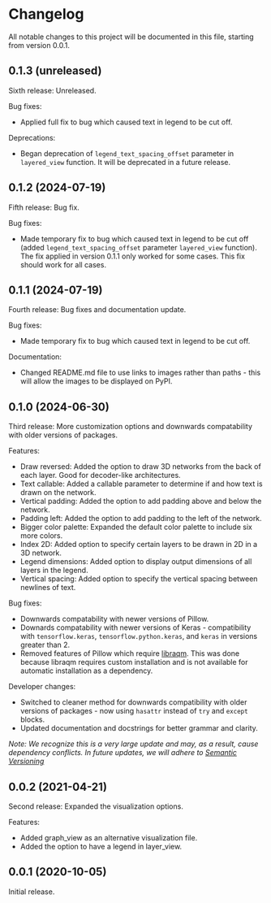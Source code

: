 # Changelog
All notable changes to this project will be documented in this file, starting from version 0.0.1.

## 0.1.3 (unreleased)

Sixth release: Unreleased.

Bug fixes:
- Applied full fix to bug which caused text in legend to be cut off.

Deprecations:
- Began deprecation of `legend_text_spacing_offset` parameter in `layered_view` function. It will be deprecated in a future release.

## 0.1.2 (2024-07-19)
Fifth release: Bug fix.

Bug fixes:
- Made temporary fix to bug which caused text in legend to be cut off (added `legend_text_spacing_offset` parameter `layered_view` function). The fix applied in version 0.1.1 only worked for some cases. This fix should work for all cases.

## 0.1.1 (2024-07-19)

Fourth release: Bug fixes and documentation update.

Bug fixes:
- Made temporary fix to bug which caused text in legend to be cut off.

Documentation:
- Changed README.md file to use links to images rather than paths - this will allow the images to be displayed on PyPI.

## 0.1.0 (2024-06-30)

Third release: More customization options and downwards compatability with older versions of packages.

Features:
- Draw reversed: Added the option to draw 3D networks from the back of each layer. Good for decoder-like architectures.
- Text callable: Added a callable parameter to determine if and how text is drawn on the network.
- Vertical padding: Added the option to add padding above and below the network.
- Padding left: Added the option to add padding to the left of the network.
- Bigger color palette: Expanded the default color palette to include six more colors.
- Index 2D: Added option to specify certain layers to be drawn in 2D in a 3D network.
- Legend dimensions: Added option to display output dimensions of all layers in the legend.
- Vertical spacing: Added option to specify the vertical spacing between newlines of text.

Bug fixes:
- Downwards compatability with newer versions of Pillow.
- Downards compatability with newer versions of Keras - compatibility with `tensorflow.keras`, `tensorflow.python.keras`, and `keras` in versions greater than 2.
- Removed features of Pillow which require [libraqm](https://github.com/HOST-Oman/libraqm). This was done because libraqm requires custom installation and is not available for automatic installation as a dependency.

Developer changes:
- Switched to cleaner method for downwards compatibility with older versions of packages - now using `hasattr` instead of `try` and `except` blocks.
- Updated documentation and docstrings for better grammar and clarity.

*Note: We recognize this is a very large update and may, as a result, cause dependency conflicts. In future updates, we will adhere to [Semantic Versioning](https://semver.org/)*

## 0.0.2 (2021-04-21)

Second release: Expanded the visualization options.

Features:
- Added graph_view as an alternative visualization file.
- Added the option to have a legend in layer_view.

## 0.0.1 (2020-10-05)

Initial release.
